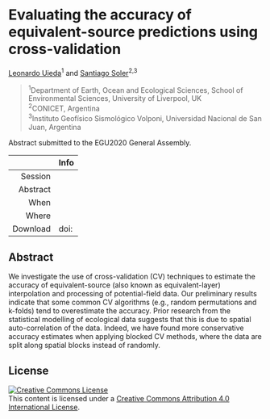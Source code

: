 # Evaluating the accuracy of equivalent-source predictions using cross-validation

[Leonardo Uieda](https://www.leouieda.com/)<sup>1</sup> and
[Santiago Soler](https://santisoler.github.io/)<sup>2,3</sup>

> <sup>1</sup>Department of Earth, Ocean and Ecological Sciences, School of Environmental Sciences, University of Liverpool, UK<br>
> <sup>2</sup>CONICET, Argentina<br>
> <sup>3</sup>Instituto Geofísico Sismológico Volponi, Universidad Nacional de San Juan, Argentina<br>

Abstract submitted to the EGU2020 General Assembly.

|    |Info|
|---:|:---|
|Session||
|Abstract||
|When||
|Where||
|Download|doi:|


## Abstract

We investigate the use of cross-validation (CV) techniques to estimate the
accuracy of equivalent-source (also known as equivalent-layer) interpolation
and processing of potential-field data.
Our preliminary results indicate that some common CV algorithms (e.g., random
permutations and k-folds) tend to overestimate the accuracy.
Prior research from the statistical modelling of ecological data suggests that
this is due to spatial auto-correlation of the data.
Indeed, we have found more conservative accuracy estimates when applying
blocked CV methods, where the data are split along spatial blocks instead of
randomly.


## License

<a rel="license" href="http://creativecommons.org/licenses/by/4.0/"><img
alt="Creative Commons License" style="border-width:0"
src="https://i.creativecommons.org/l/by/4.0/88x31.png" /></a><br>
This content is licensed under a <a rel="license"
href="http://creativecommons.org/licenses/by/4.0/">Creative Commons Attribution
4.0 International License</a>.

